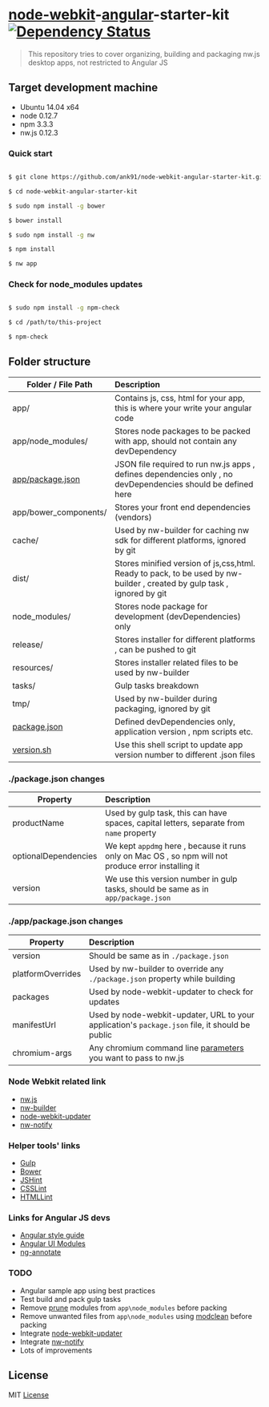 # [node-webkit](http://nwjs.io/)-[angular](https://angularjs.org/)-starter-kit [![Dependency Status](https://www.versioneye.com/user/projects/5603e34ff5f2eb00170007a5/badge.svg?style=flat)](https://www.versioneye.com/user/projects/5603e34ff5f2eb00170007a5)

> This repository tries to cover organizing, building and packaging nw.js desktop apps, not restricted to Angular JS

## Target development machine
* Ubuntu 14.04 x64
* node 0.12.7
* npm 3.3.3
* nw.js 0.12.3


### Quick start

```bash

$ git clone https://github.com/ank91/node-webkit-angular-starter-kit.git

$ cd node-webkit-angular-starter-kit

$ sudo npm install -g bower

$ bower install 

$ sudo npm install -g nw

$ npm install

$ nw app

```


### Check for node_modules updates 

```bash

$ sudo npm install -g npm-check

$ cd /path/to/this-project

$ npm-check


```

## Folder structure
| Folder / File Path                | Description                          |
| -----------------------------     | :------------------------------------|
| app/                              | Contains js, css, html for your app, this is where your write your angular code                        |
| app/node_modules/                 | Stores node packages to be packed with app, should not contain any devDependency                      |
| [app/package.json](app/package.json)               | JSON file required to run nw.js apps , defines dependencies only , no devDependencies should be defined here                        |
| app/bower_components/              | Stores your front end dependencies (vendors)                           |
| cache/                         | Used by nw-builder for caching nw sdk for different platforms, ignored by git                            |
| dist/                          | Stores minified version of js,css,html. Ready to pack, to be used by nw-builder , created by gulp task , ignored by git                           |
| node_modules/                  | Stores node package for development (devDependencies) only                             |
| release/                       | Stores installer for different platforms , can be pushed to git                             |   
| resources/                     | Stores installer related files to be used by nw-builder                             |
| tasks/                         | Gulp tasks breakdown                         |   
| tmp/                           | Used by nw-builder during packaging, ignored by git                          |
| [package.json](package.json)                   | Defined devDependencies only, application version , npm scripts etc.                            |
| [version.sh](version.sh)                     | Use this shell script to update app version number to different .json files                             |   

### ./package.json changes

| Property                | Description                          |
| -----------------------------     | :------------------------------------|
| productName                       | Used by gulp task, this can have spaces, capital letters, separate from ```name``` property                        |
| optionalDependencies              | We kept ```appdmg``` here , because it runs only on Mac OS , so npm will not produce error installing it |
| version                           | We use this version number in gulp tasks, should be same as in ```app/package.json```|


### ./app/package.json changes

| Property                | Description                          |
| -----------------------------     | :------------------------------------|
| version                           | Should be same as in ```./package.json``` |
| platformOverrides                 | Used by nw-builder to override any ```./package.json``` property while building |
| packages                          | Used by node-webkit-updater to check for updates |
| manifestUrl                       | Used by  node-webkit-updater, URL to your application's ```package.json``` file, it should be public |
| chromium-args                     | Any chromium command line [parameters](https://github.com/nwjs/nw.js/wiki/manifest-format#chromium-args) you want to pass to nw.js|



### Node Webkit related link
* [nw.js](https://github.com/nwjs/nw.js)
* [nw-builder](https://github.com/nwjs/nw-builder) 
* [node-webkit-updater](https://github.com/edjafarov/node-webkit-updater)
* [nw-notify](https://github.com/cgrossde/nw-notify)


### Helper tools' links
* [Gulp](https://github.com/gulpjs/gulp/)
* [Bower](http://bower.io)
* [JSHint](https://github.com/jshint/jshint)
* [CSSLint](https://github.com/CSSLint/csslint)
* [HTMLLint](https://github.com/htmllint/htmllint)


### Links for Angular JS devs
* [Angular style guide](https://github.com/johnpapa/angular-styleguide)
* [Angular UI Modules](https://angular-ui.github.io/)
* [ng-annotate](https://github.com/Kagami/gulp-ng-annotate)


### TODO
* Angular sample app using best practices
* Test build and pack gulp tasks
* Remove [prune](https://docs.npmjs.com/cli/prune) modules from ```app\node_modules``` before packing
* Remove unwanted files from ```app\node_modules``` using [modclean](https://www.npmjs.com/package/modclean) before packing
* Integrate [node-webkit-updater](https://github.com/edjafarov/node-webkit-updater)
* Integrate [nw-notify](https://github.com/cgrossde/nw-notify)
* Lots of improvements


License
-------

MIT [License](LICENSE.txt)
